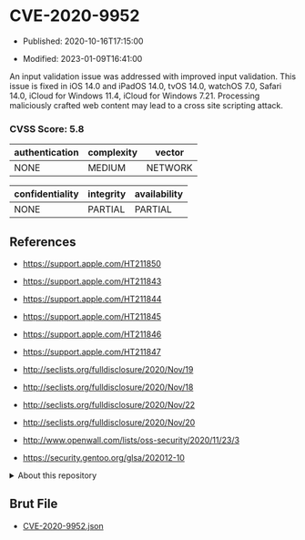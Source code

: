 # CVE-2020-9952

- Published: 2020-10-16T17:15:00

- Modified: 2023-01-09T16:41:00

An input validation issue was addressed with improved input validation. This issue is fixed in iOS 14.0 and iPadOS 14.0, tvOS 14.0, watchOS 7.0, Safari 14.0, iCloud for Windows 11.4, iCloud for Windows 7.21. Processing maliciously crafted web content may lead to a cross site scripting attack.

### CVSS Score: **5.8**

| authentication | complexity | vector |
| --- | --- | --- |
| NONE | MEDIUM | NETWORK |

| confidentiality | integrity | availability |
| --- | --- | --- |
| NONE | PARTIAL | PARTIAL |

## References

* https://support.apple.com/HT211850

* https://support.apple.com/HT211843

* https://support.apple.com/HT211844

* https://support.apple.com/HT211845

* https://support.apple.com/HT211846

* https://support.apple.com/HT211847

* http://seclists.org/fulldisclosure/2020/Nov/19

* http://seclists.org/fulldisclosure/2020/Nov/18

* http://seclists.org/fulldisclosure/2020/Nov/22

* http://seclists.org/fulldisclosure/2020/Nov/20

* http://www.openwall.com/lists/oss-security/2020/11/23/3

* https://security.gentoo.org/glsa/202012-10

<details>
<summary>About this repository</summary> 

  This repository is part of the project [Live Hack CVE](https://github.com/Live-Hack-CVE). Main website can be found [www.live-hack.org](https://www.live-hack.org) 
  
  Made by [Sn0wAlice](https://github.com/Sn0wAlice) for the people that care about security and need to have a feed of the latest CVEs. Hope you enjoy it, don't forget to star the repo and follow me on [Twitter](https://twitter.com/Sn0wAlice) and [Github](https://github.com/Sn0wAlice). And that is my [personnal website](https://www.alice-snow.me/)

  - [Home Page](https://github.com/Live-Hack-CVE)
  - [Framework](https://github.com/Live-Hack-CVE/cve-framework)
  - [CVE database](https://github.com/Live-Hack-CVE/full_database)
  - [Changelog](https://github.com/Live-Hack-CVE/Changelog)
</details>

## Brut File

* [CVE-2020-9952.json](https://raw.githubusercontent.com/Live-Hack-CVE/full_database/main/cves/2020/CVE-2020-9952.json)


